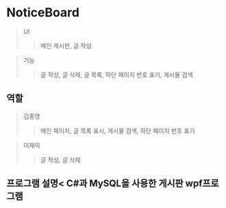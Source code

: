 # NoticeBoard

>UI
>>메인 게시판, 글 작성

>기능
>> 글 작성, 글 삭제, 글 목록, 하단 페이지 번호 표기, 게시물 검색

<h2>역할</h2>

>김종명
>> 메인 페이지, 글 목록 표시, 게시물 검색, 하단 페이지 번호 표기

>이재익
>> 글 작성, 글 삭제

<h2>프로그램 설명<
C#과 MySQL을 사용한 게시판 wpf프로그램 
